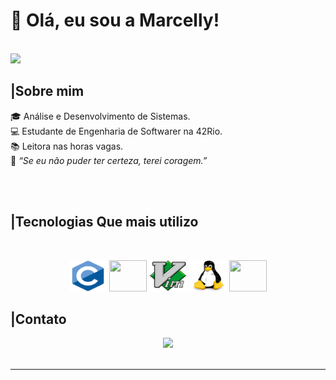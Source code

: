 # 🩵 Olá, eu sou a Marcelly!
<br>

<img height="170" src="https://i.gifer.com/N98Z.gif" >

## |Sobre mim

  🎓 Análise e Desenvolvimento de Sistemas.<br>
  💻 Estudante de Engenharia de Softwarer na 42Rio.<br>
  📚 Leitora nas horas vagas.<br>
  💭 <em>“Se eu não puder ter certeza, terei coragem.”</em>

  
  
<br> 
<br>
  
## |Tecnologias Que mais utilizo

<br>

<div align="center">

<a href="#" target="_blank"><img height="50" width="60" src="https://github.com/devicons/devicon/blob/master/icons/c/c-original.svg" /></a>
<a href="#" target="_blank"><img height="50" width="60" src="https://cdn.jsdelivr.net/gh/devicons/devicon/icons/java/java-original.svg" /></a>
<a href="#" target="_blank"><img height="50" width="60" src="https://raw.githubusercontent.com/devicons/devicon/ca28c779441053191ff11710fe24a9e6c23690d6/icons/vim/vim-original.svg" /></a>
<a href="#" target="_blank"><img height="50" width="60" src="https://raw.githubusercontent.com/devicons/devicon/ca28c779441053191ff11710fe24a9e6c23690d6/icons/linux/linux-original.svg" /></a>
<a href="#" target="_blank"><img height="50" width="60" src="https://icons.veryicon.com/png/o/business/vscode-program-item-icon/vscode.png" /></a>
<!-- <a href="#" target="_blank"><img height="50" width="60" src="" /></a> -->

</div>


## |Contato

<div align="center">
  <a href="https://www.linkedin.com/in/marcelly-gomes-24bbb8245/" target="_blank"><img src="https://img.shields.io/badge/-LinkedIn-%230077B5?style=for-the-badge&logo=linkedin&logoColor=white" target="_blank"></a> 
<br><br>
 
<hr>

